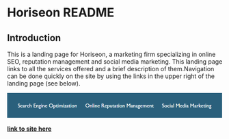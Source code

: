 # Horiseon README

## Introduction

This is a landing page for Horiseon, a marketing firm specializing in online SEO, reputation management and social media marketing. This landing page links to all the services offered and a brief description of them.Navigation can be done quickly on the site by using the links in the upper right of the landing page (see below). 

<img src="./img-files/links.PNG"
alt="top links bar"/>

**[link to site here](https://hoffalypse.github.io/Project1-html/seo-marketing)**
